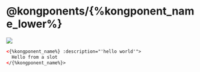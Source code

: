 # @kongponents/{%kongponent_name_lower%}

[![](https://img.shields.io/npm/v/@kongponents/{%kongponent_name_lower%}.svg?style=flat-square)](https://www.npmjs.com/package/@kongponents/{%kongponent_name_lower%})

```html
<{%kongponent_name%} :description="'hello world'">
  Hello from a slot
</{%kongponent_name%}>
```
